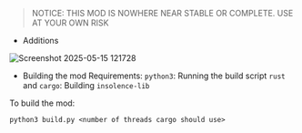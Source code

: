 > NOTICE: THIS MOD IS NOWHERE NEAR STABLE OR COMPLETE. USE AT YOUR OWN RISK

- Additions

![Screenshot 2025-05-15 121728](https://github.com/user-attachments/assets/02322515-7c86-45f7-acec-efd7d572ae34)

- Building the mod
Requirements:
`python3`: Running the build script
`rust` and `cargo`: Building `insolence-lib`

To build the mod:

```
python3 build.py <number of threads cargo should use>
```
